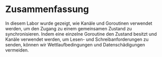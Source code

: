 # Zusammenfassung

In diesem Labor wurde gezeigt, wie Kanäle und Goroutinen verwendet werden, um den Zugang zu einem gemeinsamen Zustand zu synchronisieren. Indem eine einzelne Goroutine den Zustand besitzt und Kanäle verwendet werden, um Lesen- und Schreibanforderungen zu senden, können wir Wettlaufbedingungen und Datenschädigungen vermeiden.
